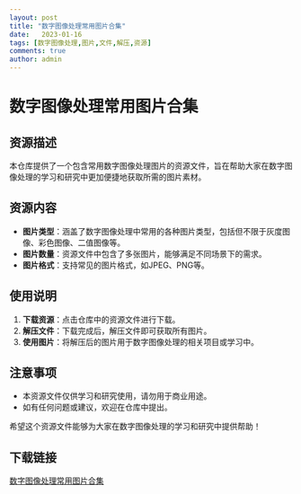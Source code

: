 ```yaml
---
layout: post
title: "数字图像处理常用图片合集"
date:   2023-01-16
tags: [数字图像处理,图片,文件,解压,资源]
comments: true
author: admin
---
```

# 数字图像处理常用图片合集

## 资源描述

本仓库提供了一个包含常用数字图像处理图片的资源文件，旨在帮助大家在数字图像处理的学习和研究中更加便捷地获取所需的图片素材。

## 资源内容

- **图片类型**：涵盖了数字图像处理中常用的各种图片类型，包括但不限于灰度图像、彩色图像、二值图像等。
- **图片数量**：资源文件中包含了多张图片，能够满足不同场景下的需求。
- **图片格式**：支持常见的图片格式，如JPEG、PNG等。

## 使用说明

1. **下载资源**：点击仓库中的资源文件进行下载。
2. **解压文件**：下载完成后，解压文件即可获取所有图片。
3. **使用图片**：将解压后的图片用于数字图像处理的相关项目或学习中。

## 注意事项

- 本资源文件仅供学习和研究使用，请勿用于商业用途。
- 如有任何问题或建议，欢迎在仓库中提出。

希望这个资源文件能够为大家在数字图像处理的学习和研究中提供帮助！

## 下载链接

[数字图像处理常用图片合集](https://pan.quark.cn/s/e422b8d7f73d)